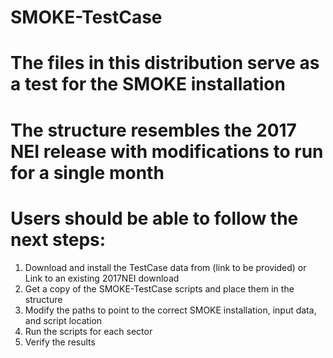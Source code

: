 # SMOKE-TestCase
# The files in this distribution serve as a test for the SMOKE installation 
# The structure resembles the 2017 NEI release with modifications to run for a single month

# Users should be able to follow the next steps:
1. Download and install the TestCase data from (link to be provided) or
   Link to an existing 2017NEI download
2. Get a copy of the SMOKE-TestCase scripts and place them in the structure
3. Modify the paths to point to the correct SMOKE installation, input data, and script location
4. Run the scripts for each sector
5. Verify the results 

